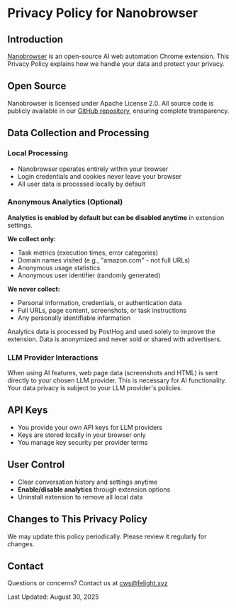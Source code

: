 # Privacy Policy for Nanobrowser

## Introduction

[Nanobrowser](https://github.com/nanobrowser/nanobrowser) is an open-source AI web automation Chrome extension. This Privacy Policy explains how we handle your data and protect your privacy.

## Open Source

Nanobrowser is licensed under Apache License 2.0. All source code is publicly available in our [GitHub repository](https://github.com/nanobrowser/nanobrowser), ensuring complete transparency.

## Data Collection and Processing

### Local Processing
- Nanobrowser operates entirely within your browser
- Login credentials and cookies never leave your browser
- All user data is processed locally by default

### Anonymous Analytics (Optional)
**Analytics is enabled by default but can be disabled anytime** in extension settings.

**We collect only:**
- Task metrics (execution times, error categories)
- Domain names visited (e.g., "amazon.com" - not full URLs)
- Anonymous usage statistics
- Anonymous user identifier (randomly generated)

**We never collect:**
- Personal information, credentials, or authentication data
- Full URLs, page content, screenshots, or task instructions
- Any personally identifiable information

Analytics data is processed by PostHog and used solely to improve the extension. Data is anonymized and never sold or shared with advertisers.

### LLM Provider Interactions
When using AI features, web page data (screenshots and HTML) is sent directly to your chosen LLM provider. This is necessary for AI functionality. Your data privacy is subject to your LLM provider's policies.

## API Keys
- You provide your own API keys for LLM providers
- Keys are stored locally in your browser only
- You manage key security per provider terms

## User Control
- Clear conversation history and settings anytime
- **Enable/disable analytics** through extension options
- Uninstall extension to remove all local data

## Changes to This Privacy Policy
We may update this policy periodically. Please review it regularly for changes.

## Contact
Questions or concerns? Contact us at cws@felight.xyz

Last Updated: August 30, 2025